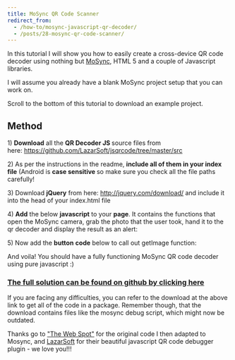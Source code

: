 ```yaml
---
title: MoSync QR Code Scanner
redirect_from:
  - /how-to/mosync-javascript-qr-decoder/
  - /posts/28-mosync-qr-code-scanner/
---
```


<p>In this tutorial I will show you how to easily create a cross-device QR code decoder using nothing but <a href="http://www.mosync.com/">MoSync</a>, HTML 5 and a couple of Javascript libraries.</p>

<p>I will assume you already have a blank MoSync project setup that you can work on.</p>

<p>Scroll to the bottom of this tutorial to download an example project.</p>

<h2>Method</h2>

<p>1) <strong>Download</strong> all the <strong>QR Decoder JS </strong>source files from here:&nbsp;<a href="https://github.com/LazarSoft/jsqrcode/tree/master/src">https://github.com/LazarSoft/jsqrcode/tree/master/src</a></p>

<p>2) As per the instructions in the readme, <strong>include all of them in your index file</strong> (Android is <strong>case sensitive </strong>so make sure you check all the file paths carefully!</p>
<script src="https://gist.github.com/maxmumford/7718816.js"></script>

<p>3) Download <strong>jQuery</strong> from here: <a href="http://jquery.com/download/">http://jquery.com/download/</a>&nbsp;and include it into the head of your index.html file</p>
<script src="https://gist.github.com/maxmumford/7718831.js"></script>

<p>4) <strong>Add</strong> the below <strong>javascript</strong> to your <strong>page</strong>. It contains the functions that open the MoSync camera, grab the photo that the user took, hand it to the qr decoder and display the result as an alert:</p>
<script src="https://gist.github.com/maxmumford/7718842.js"></script>

<p>5) Now add the <strong>button</strong> <strong>code</strong> below to call out getImage function:</p>
<script src="https://gist.github.com/maxmumford/7718847.js"></script>

<p>And voila! You should have a fully functioning MoSync QR code decoder using pure javascript :)</p>

<h3><a href="https://github.com/maxmumford/mosync-qr-scanner" title="Download Full Solution Here">The full solution can be found on github by clicking here</a></h3>

<p>If you are facing any difficulties, you can refer to the download at the above link to get all of the code in a package. Remember though, that the download contains files like the mosync debug script, which might now be outdated.</p>

<p>Thanks go to <a href="http://thewebthought.blogspot.com/2012/11/jquery-and-javascript-generate-and-read.html">&quot;The Web Spot&quot;</a> for the original code I then adapted to Mosync, and <a href="https://github.com/LazarSoft/jsqrcode/tree/master/src">LazarSoft</a> for their beautiful javascript QR code debugger plugin - we love you!!!</p>
